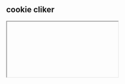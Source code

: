 <hteml lang="em">
<head></head>
<body>
<h2>cookie cliker</h2>
<iframe scr="https://cyrillbrito.github.io/cookieclicker/"></iframe>
</body>
</hteml>
